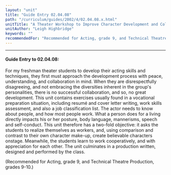 ```yaml
---
layout: "unit"
title: "Guide Entry 02.04.08"
path: "/curriculum/guides/2002/4/02.04.08.x.html"
unitTitle: "A Theater Workshop to Improve Character Development and Collaboration Skills"
unitAuthor: "Leigh Highbridge"
keywords: ""
recommendedFor: "Recommended for Acting, grade 9, and Technical Theatre Production, grades 9-10."
---
```

<body>
<hr/>
<h4>
Guide Entry to 02.04.08:
</h4>
<p>
For my freshman theater students to develop their acting skills and techniques, they first must approach the development process with peace, understanding, and collaboration in mind. When they are disrespectfully disagreeing, and not embracing the diversities inherent in the group's personalities, there is no successful collaboration, and so, no great development. This unit contains exercises usually found in a vocational preparation situation, including resumé and cover letter writing, work skills assessment, and also a job classification list. The actor needs to know about people, and how most people work. What a person does for a living directly impacts his or her posture, body language, mannerisms, speech and self-conduct. This unit therefore has a two-fold objective: it asks the students to realize themselves as workers, and, using comparison and contrast to their own character make-up, create believable characters onstage. Meanwhile, the students learn to work cooperatively, and with appreciation for each other. The unit culminates in a production written, designed and performed by the class.
</p>
<p>
(Recommended for Acting, grade 9, and Technical Theatre Production, grades 9-10.)
</p>
</body>